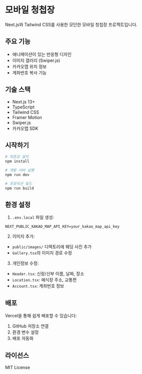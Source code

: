# 모바일 청첩장

Next.js와 Tailwind CSS를 사용한 모던한 모바일 청첩장 프로젝트입니다.

## 주요 기능

- 애니메이션이 있는 반응형 디자인
- 이미지 갤러리 (Swiper.js)
- 카카오맵 위치 정보
- 계좌번호 복사 기능

## 기술 스택

- Next.js 13+
- TypeScript
- Tailwind CSS
- Framer Motion
- Swiper.js
- 카카오맵 SDK

## 시작하기

```bash
# 의존성 설치
npm install

# 개발 서버 실행
npm run dev

# 프로덕션 빌드
npm run build
```

## 환경 설정

1. `.env.local` 파일 생성:
```env
NEXT_PUBLIC_KAKAO_MAP_API_KEY=your_kakao_map_api_key
```

2. 이미지 추가:
- `public/images/` 디렉토리에 웨딩 사진 추가
- `Gallery.tsx`의 이미지 경로 수정

3. 개인정보 수정:
- `Header.tsx`: 신랑/신부 이름, 날짜, 장소
- `Location.tsx`: 예식장 주소, 교통편
- `Account.tsx`: 계좌번호 정보

## 배포

Vercel을 통해 쉽게 배포할 수 있습니다:

1. GitHub 저장소 연결
2. 환경 변수 설정
3. 배포 자동화

## 라이선스

MIT License
